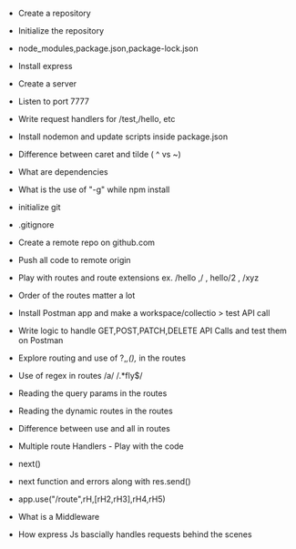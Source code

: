- Create a repository
- Initialize the repository
- node_modules,package.json,package-lock.json
- Install express 
- Create a server
- Listen to port 7777
- Write request handlers for /test,/hello, etc
- Install nodemon and update scripts inside package.json
- Difference between caret and tilde ( ^ vs ~)
- What are dependencies
- What is the use of "-g" while npm install

- initialize git
- .gitignore
- Create a remote repo on github.com
- Push all code to remote origin
- Play with routes and route extensions ex. /hello ,/ , hello/2 , /xyz
- Order of the routes matter a lot
- Install Postman app and make a workspace/collectio > test API call
- Write logic to handle GET,POST,PATCH,DELETE API Calls and test them on Postman
- Explore routing and use of ?,*,(),* in the routes
- Use of regex in routes /a/ /.*fly$/
- Reading the query params in the routes
- Reading the dynamic routes in the routes
- Difference between use and all in routes
- Multiple route Handlers - Play with the code
- next()
- next function and errors along with res.send()
- app.use("/route",rH,[rH2,rH3],rH4,rH5)
- What is a Middleware
- How express Js bascially handles requests behind the scenes